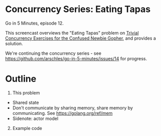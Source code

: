 # Concurrency Series: Eating Tapas

Go in 5 Minutes, episode 12.

This screencast overviews the "Eating Tapas" problem on [Trivial Concurrency Exercises for the Confused Newbie Gopher](http://whipperstacker.com/2015/10/05/3-trivial-concurrency-exercises-for-the-confused-newbie-gopher/), and provides a solution.

We're continuing the concurrency series - see https://github.com/arschles/go-in-5-minutes/issues/14 for progress.

# Outline

1. This problem
  - Shared state
  - Don't communicate by sharing memory, share memory by communicating. See https://golang.org/ref/mem
  - Sidenote: actor model
2. Example code

